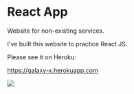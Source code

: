 # React App

Website for non-existing services. 

I've built this website to practice React JS. 

Please see it on Heroku:

https://galaxy-x.herokuapp.com

<img src="https://ik.imagekit.io/stcl/github/Screen_Shot_galaxy-x_BVnTCwTQR.png?ik-sdk-version=javascript-1.4.3&updatedAt=1664511007687" >
